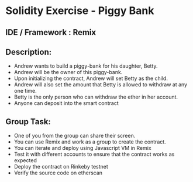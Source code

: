 # Solidity Exercise - Piggy Bank

## IDE / Framework : Remix

## Description:
- Andrew wants to build a piggy-bank for his daughter, Betty.
- Andrew will be the owner of this piggy-bank.
- Upon initializing the contract, Andrew will set Betty as the child.
- Andrew will also set the amount that Betty is allowed to withdraw at any one time.
- Betty is the only person who can withdraw the ether in her account.
- Anyone can deposit into the smart contract

## Group Task:
- One of you from the group can share their screen. 
- You can use Remix and work as a group to create the contract.
- You can iterate and deploy using Javascript VM in Remix
- Test it with different accounts to ensure that the contract works as expected
- Deploy the contract on Rinkeby testnet
- Verify the source code on etherscan
